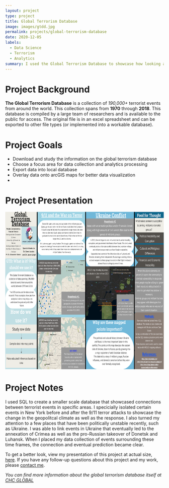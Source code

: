 ```yaml
---
layout: project
type: project
title: Global Terrorism Database
image: images/gtdd.jpg
permalink: projects/global-terrorism-database
date: 2020-12-05
labels:
  - Data Science
  - Terrorism
  - Analytics
summary: I used the Global Terrorism Database to showcase how looking at data points from the past, could help to predict the future. 
---
```

# Project Background
**The Global Terrorism Database** is a collection of *190,000+* terrorist events from around the world. This collection spans from **1970** through **2018**. 
This database is compiled by a large team of researchers and is available to the public for access. The original file is in an excel spreadsheet and can be exported to other file types (or implemented into a workable database). 

# Project Goals 
- Download and study the information on the global terrorism database
- Choose a focus area for data collection and analytics processing
- Export data into local database
- Overlay data onto arcGIS maps for better data visualization
- 
# Project Presentation
<div style="text-align:center"><img src="/images/gtdscreen.png" alt="HTML5 Icon" width="900" height="500"></div>

# Project Notes
I used SQL to create a smaller scale database that showcased connections between terrorist events in specific areas. 
I specicially isolated certain events in New York before and after the 9/11 terror attacks to showcase the change in the geopolitcal climate as well as the response. I also turned my attention to a few places that have been politically unstable recently, such as Ukraine. I was able to link events in Ukraine that eventually led to the annexation of Crimea as well as the pro-Russian takeover of Donetsk and Luhansk. When I placed my data collection of events surrounding these time frames, the connection and eventual prediction became clear. 

To get a better look, view my presentation of this project at actual size, [here](https://drive.google.com/file/d/1rQmhqor-qMBLQ_hR1wb3AfW43jC7WVvo/view?usp=sharing). 
If you have any follow-up questions about this project and my work, please [contact me](mailto:nkimoto@hawaii.edu).

 
*You can find more information about the global terrorism database itself at [CHC GLOBAL](https://start.umd.edu/gtd/)*
